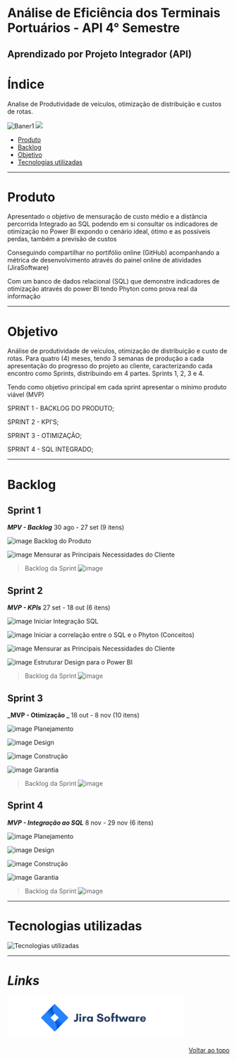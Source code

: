 # Análise de Eficiência dos Terminais Portuários - API 4° Semestre

## Aprendizado por Projeto Integrador (API)

# Índice

Analise de Produtividade de veículos, otimização de distribuição e custos de rotas.

![Baner1](https://github.com/user-attachments/assets/a6917217-4fb4-4113-bd5b-e16942c03b26)
<a href="http://fatecsjc-prd.azurewebsites.net/"><img src="https://img.shields.io/badge/INSTITUIÇÃO%3A-FATEC SÃO JOSÉ DOS CAMPOS-blue"/></a></p>
* [Produto](#Produto)
* [Backlog](#Backlog)
* [Objetivo](#objetivo)
* [Tecnologias utilizadas](#tecnologias-utilizadas)
----------------------------------------------------------------------------------------------------------------------------------------------------------------------
# Produto

Apresentado o objetivo de mensuração de custo médio e a distância percorrida
Integrado ao SQL podendo em si consultar os indicadores de otimização no Power BI
expondo o cenário ideal, ótimo e as possíveis perdas, também a previsão de custos 

Conseguindo compartilhar no portifólio online (GitHub) acompanhando a métrica de desenvolvimento através do painel online de atividades (JiraSoftware)

Com um banco de dados relacional (SQL) que demonstre indicadores de otimização através do power BI tendo Phyton como prova real da informação

----------------------------------------------------------------------------------------------------------------------------------------------------------------------
# Objetivo

Análise de produtividade de veículos, otimização de distribuição e custo de rotas.
Para quatro (4) meses, tendo 3 semanas de produção a cada apresentação do progresso do projeto ao cliente, caracterizando cada encontro como Sprints, distribuindo em 4 partes. Sprints 1, 2, 3 e 4.

Tendo como objetivo principal em cada sprint apresentar o mínimo produto viável (MVP)

SPRINT 1 - BACKLOG DO PRODUTO;

SPRINT 2 - KPI'S;

SPRINT 3 - OTIMIZAÇÃO;

SPRINT 4 - SQL INTEGRADO;

----------------------------------------------------------------------------------------------------------------------------------------------------------------------
# Backlog

## Sprint 1                                                                                                                                                            
**_MPV - Backlog_**  30 ago - 27 set (9 itens)                                                                                                                                                                    


![image](https://github.com/LogThink1/Projeto-integrador-ll/assets/144967585/d082e836-9baa-4997-be77-0a0c75069aa5)  Backlog do Produto

![image](https://github.com/LogThink1/Projeto-integrador-ll/assets/144967585/d082e836-9baa-4997-be77-0a0c75069aa5)  Mensurar as Principais Necessidades do Cliente

>Backlog da Sprint
![image](https://github.com/user-attachments/assets/b8c59b6a-1e06-41c1-ba73-12d3a78f5e56)


## Sprint 2
**_MVP - KPIs_** 27 set - 18 out (6 itens)

![image](https://github.com/LogThink1/Projeto-integrador-ll/assets/144967585/d082e836-9baa-4997-be77-0a0c75069aa5)  Iniciar Integração SQL

![image](https://github.com/LogThink1/Projeto-integrador-ll/assets/144967585/d082e836-9baa-4997-be77-0a0c75069aa5)  Iniciar a correlação entre o SQL e o Phyton (Conceitos)

![image](https://github.com/LogThink1/Projeto-integrador-ll/assets/144967585/d082e836-9baa-4997-be77-0a0c75069aa5)  Mensurar as Principais Necessidades do Cliente

![image](https://github.com/LogThink1/Projeto-integrador-ll/assets/144967585/d082e836-9baa-4997-be77-0a0c75069aa5)  Estruturar Design para o Power BI

>Backlog da Sprint
![image](https://github.com/user-attachments/assets/c227ba08-ea2b-4177-b14a-1a1bc7cdf4ab)


## Sprint 3
**_MVP - Otimização _** 18 out - 8 nov (10 itens)

![image](https://github.com/LogThink1/Projeto-integrador-ll/assets/144967585/d082e836-9baa-4997-be77-0a0c75069aa5)  Planejamento

![image](https://github.com/LogThink1/Projeto-integrador-ll/assets/144967585/d082e836-9baa-4997-be77-0a0c75069aa5)  Design

![image](https://github.com/LogThink1/Projeto-integrador-ll/assets/144967585/d082e836-9baa-4997-be77-0a0c75069aa5)  Construção

![image](https://github.com/LogThink1/Projeto-integrador-ll/assets/144967585/d082e836-9baa-4997-be77-0a0c75069aa5)  Garantia

>Backlog da Sprint
![image](https://github.com/user-attachments/assets/ffed0ccf-37e8-4d57-b3b4-2a00c87f5fc8)


## Sprint 4
**_MVP - Integração ao SQL_** 8 nov - 29 nov (6 itens)

![image](https://github.com/LogThink1/Projeto-integrador-ll/assets/144967585/2e5cf6e3-6531-4c0b-ab6d-f226b4f21bb9)  Planejamento

![image](https://github.com/LogThink1/Projeto-integrador-ll/assets/144967585/d082e836-9baa-4997-be77-0a0c75069aa5)  Design

![image](https://github.com/LogThink1/Projeto-integrador-ll/assets/144967585/2e5cf6e3-6531-4c0b-ab6d-f226b4f21bb9)  Construção

![image](https://github.com/LogThink1/Projeto-integrador-ll/assets/144967585/2e5cf6e3-6531-4c0b-ab6d-f226b4f21bb9)  Garantia


>Backlog da Sprint
>![image](https://github.com/user-attachments/assets/743e7050-7b41-40d9-9147-f5f8b31d3be9)


----------------------------------------------------------------------------------------------------------------------------------------------------------------------

# Tecnologias utilizadas

![Tecnologias utilizadas](https://github.com/user-attachments/assets/2176ae02-d85f-4ba6-b007-8c96ac6209ef)


-----------------------------------------------------------------------------------------------------------------------------------------------------------------------

# *Links*           
  
 
 [<img src = "./JIRA.png" width="400" >](https://fatec-team-l189f68c.atlassian.net/jira/software/projects/API/boards/2) 



<p align="right"> <a href="#top">Voltar ao topo</a> </p>

